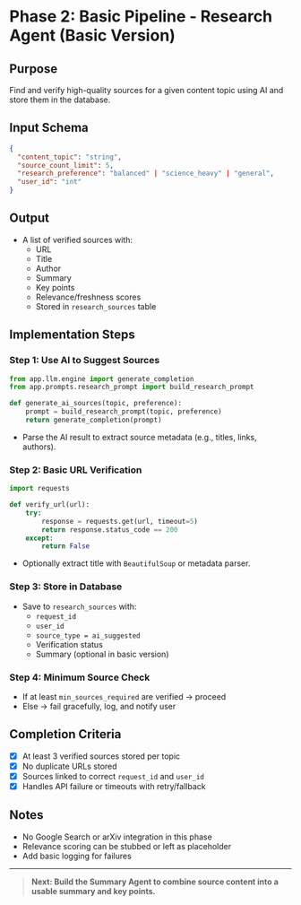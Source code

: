 # Phase 2: Basic Pipeline - Research Agent (Basic Version)

## Purpose
Find and verify high-quality sources for a given content topic using AI and store them in the database.

## Input Schema
```json
{
  "content_topic": "string",
  "source_count_limit": 5,
  "research_preference": "balanced" | "science_heavy" | "general",
  "user_id": "int"
}
```

## Output
- A list of verified sources with:
  - URL
  - Title
  - Author
  - Summary
  - Key points
  - Relevance/freshness scores
  - Stored in `research_sources` table

## Implementation Steps

### Step 1: Use AI to Suggest Sources
```python
from app.llm.engine import generate_completion
from app.prompts.research_prompt import build_research_prompt

def generate_ai_sources(topic, preference):
    prompt = build_research_prompt(topic, preference)
    return generate_completion(prompt)
```
- Parse the AI result to extract source metadata (e.g., titles, links, authors).

### Step 2: Basic URL Verification
```python
import requests

def verify_url(url):
    try:
        response = requests.get(url, timeout=5)
        return response.status_code == 200
    except:
        return False
```
- Optionally extract title with `BeautifulSoup` or metadata parser.

### Step 3: Store in Database
- Save to `research_sources` with:
  - `request_id`
  - `user_id`
  - `source_type = ai_suggested`
  - Verification status
  - Summary (optional in basic version)

### Step 4: Minimum Source Check
- If at least `min_sources_required` are verified → proceed
- Else → fail gracefully, log, and notify user

## Completion Criteria
- [x] At least 3 verified sources stored per topic
- [x] No duplicate URLs stored
- [x] Sources linked to correct `request_id` and `user_id`
- [x] Handles API failure or timeouts with retry/fallback

## Notes
- No Google Search or arXiv integration in this phase
- Relevance scoring can be stubbed or left as placeholder
- Add basic logging for failures

---

> **Next: Build the Summary Agent to combine source content into a usable summary and key points.**